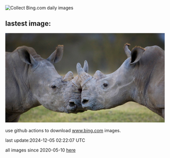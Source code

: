 ![Collect Bing.com daily images](https://github.com/counter2015/bing-daily-images/workflows/Collect%20Bing.com%20daily%20images/badge.svg)
## lastest image:
![](images/img.jpg)

use github actions to download www.bing.com images.

last update:2024-12-05 02:22:07 UTC

all images since 2020-05-10 [here](https://github.com/counter2015/bing-daily-images/tree/master/images) 
